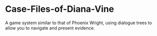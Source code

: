 # Case-Files-of-Diana-Vine
A game system similar to that of Phoenix Wright, using dialogue trees to allow you to navigate and present evidence.
